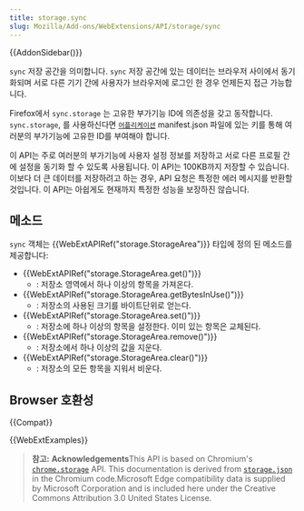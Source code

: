 ```yaml
---
title: storage.sync
slug: Mozilla/Add-ons/WebExtensions/API/storage/sync
---
```


{{AddonSidebar()}}

`sync` 저장 공간을 의미합니다. `sync` 저장 공간에 있는 데이터는 브라우저 사이에서 동기화되며 서로 다른 기기 간에 사용자가 브라우저에 로그인 한 경우 언제든지 접근 가능합니다.

Firefox에서 `sync.storage` 는 고유한 부가기능 ID에 의존성을 갖고 동작합니다. `sync.storage`, 를 사용하신다면 [`어플리케이션`](/ko/docs/Mozilla/Add-ons/WebExtensions/manifest.json/applications) manifest.json 파일에 있는 키를 통해 여러분의 부가기능에 고유한 ID를 부여해야 합니다.

이 API는 주로 여러분의 부가기능에 사용자 설정 정보를 저장하고 서로 다른 프로필 간에 설정을 동기화 할 수 있도록 사용됩니다. 이 API는 100KB까지 저장할 수 있습니다. 이보다 더 큰 데이터를 저장하려고 하는 경우, API 요청은 특정한 에러 메시지를 반환할 것입니다. 이 API는 아쉽게도 현재까지 특정한 성능을 보장하진 않습니다.

## 메소드

`sync` 객체는 {{WebExtAPIRef("storage.StorageArea")}} 타입에 정의 된 메소드를 제공합니다:

- {{WebExtAPIRef("storage.StorageArea.get()")}}
  - : 저장소 영역에서 하나 이상의 항목을 가져온다.
- {{WebExtAPIRef("storage.StorageArea.getBytesInUse()")}}
  - : 저장소의 사용된 크기를 바이트단위로 얻는다.
- {{WebExtAPIRef("storage.StorageArea.set()")}}
  - : 저장소에 하나 이상의 항목을 설정한다. 이미 있는 항목은 교체된다.
- {{WebExtAPIRef("storage.StorageArea.remove()")}}
  - : 저장소에서 하나 이상의 값을 지운다.
- {{WebExtAPIRef("storage.StorageArea.clear()")}}
  - : 저장소의 모든 항목을 지워서 비운다.

## Browser 호환성

{{Compat}}

{{WebExtExamples}}

> **참고:** **Acknowledgements**This API is based on Chromium's [`chrome.storage`](https://developer.chrome.com/extensions/storage#property-sync) API. This documentation is derived from [`storage.json`](https://chromium.googlesource.com/chromium/src/+/master/extensions/common/api/storage.json) in the Chromium code.Microsoft Edge compatibility data is supplied by Microsoft Corporation and is included here under the Creative Commons Attribution 3.0 United States License.

<!--
// Copyright 2015 The Chromium Authors. All rights reserved.
//
// Redistribution and use in source and binary forms, with or without
// modification, are permitted provided that the following conditions are
// met:
//
//    * Redistributions of source code must retain the above copyright
// notice, this list of conditions and the following disclaimer.
//    * Redistributions in binary form must reproduce the above
// copyright notice, this list of conditions and the following disclaimer
// in the documentation and/or other materials provided with the
// distribution.
//    * Neither the name of Google Inc. nor the names of its
// contributors may be used to endorse or promote products derived from
// this software without specific prior written permission.
//
// THIS SOFTWARE IS PROVIDED BY THE COPYRIGHT HOLDERS AND CONTRIBUTORS
// "AS IS" AND ANY EXPRESS OR IMPLIED WARRANTIES, INCLUDING, BUT NOT
// LIMITED TO, THE IMPLIED WARRANTIES OF MERCHANTABILITY AND FITNESS FOR
// A PARTICULAR PURPOSE ARE DISCLAIMED. IN NO EVENT SHALL THE COPYRIGHT
// OWNER OR CONTRIBUTORS BE LIABLE FOR ANY DIRECT, INDIRECT, INCIDENTAL,
// SPECIAL, EXEMPLARY, OR CONSEQUENTIAL DAMAGES (INCLUDING, BUT NOT
// LIMITED TO, PROCUREMENT OF SUBSTITUTE GOODS OR SERVICES; LOSS OF USE,
// DATA, OR PROFITS; OR BUSINESS INTERRUPTION) HOWEVER CAUSED AND ON ANY
// THEORY OF LIABILITY, WHETHER IN CONTRACT, STRICT LIABILITY, OR TORT
// (INCLUDING NEGLIGENCE OR OTHERWISE) ARISING IN ANY WAY OUT OF THE USE
// OF THIS SOFTWARE, EVEN IF ADVISED OF THE POSSIBILITY OF SUCH DAMAGE.
-->
